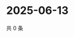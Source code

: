 # 2025-06-13

共 0 条

<!-- BEGIN ZHIHUVIDEO -->
<!-- 最后更新时间 Fri Jun 13 2025 20:22:04 GMT+0800 (China Standard Time) -->

<!-- END ZHIHUVIDEO -->
